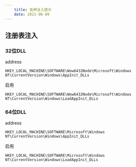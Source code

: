 ```yaml
---
    title: 各种注入提示
    date: 2021-06-09
---
```


## 注册表注入
### 32位DLL
address  

`HKEY_LOCAL_MACHINE\SOFTWARE\Wow6432Node\Microsoft\Windows NT\CurrentVersion\Windows\AppInit_DLLs`

启用


`HKEY_LOCAL_MACHINE\SOFTWARE\Wow6432Node\Microsoft\Windows NT\CurrentVersion\Windows\LoadAppInit_DLLs`

### 64位DLL
address

`HKEY_LOCAL_MACHINE\SOFTWARE\Microsoft\Windows NT\CurrentVersion\Windows\AppInit_DLLs`

启用

`HKEY_LOCAL_MACHINE\SOFTWARE\Microsoft\Windows NT\CurrentVersion\Windows\LoadAppInit_DLLs`
